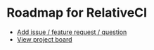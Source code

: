 # Roadmap for RelativeCI

- [Add issue / feature request / question](https://github.com/relative-ci/roadmap/issues/new)
- [View project board](https://github.com/orgs/relative-ci/projects/3)
